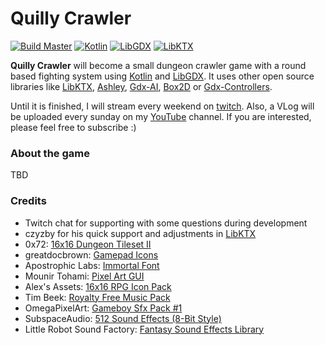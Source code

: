 # Quilly Crawler

[![Build Master](https://img.shields.io/github/workflow/status/quillraven/quilly-crawler/Build/master?event=push&label=Build%20master)](https://github.com/Quillraven/Quilly-Crawler/actions)
[![Kotlin](https://img.shields.io/badge/Kotlin-1.4.31-red.svg)](http://kotlinlang.org/)
[![LibGDX](https://img.shields.io/badge/LibGDX-1.9.14-green.svg)](https://github.com/libgdx/libgdx)
[![LibKTX](https://img.shields.io/badge/LibKTX-1.9.14--SNAPSHOT-blue.svg)](https://github.com/libktx/ktx)

**Quilly Crawler** will become a small dungeon crawler game with a round based fighting system
using [Kotlin](https://kotlinlang.org/) and [LibGDX](https://github.com/libgdx/libgdx).
It uses other open source libraries like [LibKTX](https://github.com/libktx/ktx),
[Ashley](https://github.com/libgdx/ashley), [Gdx-AI](https://github.com/libgdx/gdx-ai),
[Box2D](https://box2d.org/) or [Gdx-Controllers](https://github.com/libgdx/gdx-controllers).

Until it is finished, I will stream every weekend on [twitch](https://www.twitch.tv/quillraven).
Also, a VLog will be uploaded every sunday on my [YouTube](https://www.youtube.com/Quillraven) channel.
If you are interested, please feel free to subscribe :)

### About the game

TBD

### Credits
- Twitch chat for supporting with some questions during development
- czyzby for his quick support and adjustments in [LibKTX](https://github.com/libktx/ktx)
- 0x72: [16x16 Dungeon Tileset II](https://0x72.itch.io/dungeontileset-ii)
- greatdocbrown: [Gamepad Icons](https://greatdocbrown.itch.io/gamepad-ui)
- Apostrophic Labs: [Immortal Font](https://www.1001freefonts.com/immortal.font)
- Mounir Tohami: [Pixel Art GUI](https://mounirtohami.itch.io/pixel-art-gui-elements?download)
- Alex's Assets: [16x16 RPG Icon Pack](https://alexs-assets.itch.io/16x16-rpg-item-pack)
- Tim Beek: [Royalty Free Music Pack](https://timbeek.itch.io/royalty-free-music-pack)
- OmegaPixelArt: [Gameboy Sfx Pack #1](https://omegaosg.itch.io/gameboy-sfx-pack)
- SubspaceAudio: [512 Sound Effects (8-Bit Style)](https://opengameart.org/content/512-sound-effects-8-bit-style)
- Little Robot Sound Factory: [Fantasy Sound Effects Library](https://opengameart.org/content/fantasy-sound-effects-library)
